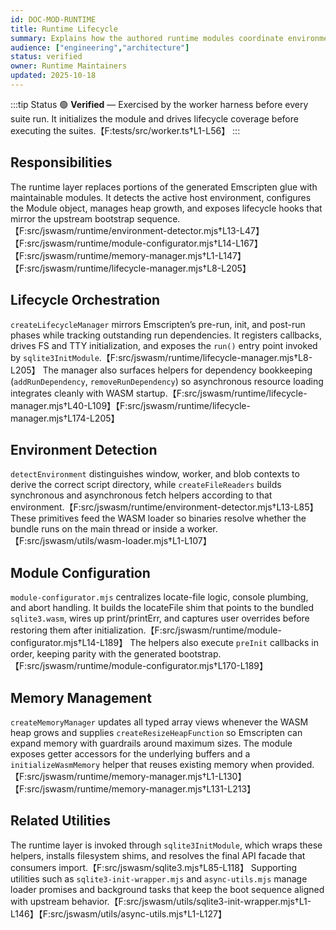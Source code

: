 ```yaml
---
id: DOC-MOD-RUNTIME
title: Runtime Lifecycle
summary: Explains how the authored runtime modules coordinate environment detection, configuration, and WebAssembly startup.
audience: ["engineering","architecture"]
status: verified
owner: Runtime Maintainers
updated: 2025-10-18
---
```


:::tip Status
🟢 **Verified** — Exercised by the worker harness before every suite run.
It initializes the module and drives lifecycle coverage before executing the suites.【F:tests/src/worker.ts†L1-L56】
:::

## Responsibilities

The runtime layer replaces portions of the generated Emscripten glue with maintainable modules. It detects the active host environment, configures the Module object, manages heap growth, and exposes lifecycle hooks that mirror the upstream bootstrap sequence.【F:src/jswasm/runtime/environment-detector.mjs†L13-L47】【F:src/jswasm/runtime/module-configurator.mjs†L14-L167】【F:src/jswasm/runtime/memory-manager.mjs†L1-L147】【F:src/jswasm/runtime/lifecycle-manager.mjs†L8-L205】

## Lifecycle Orchestration

`createLifecycleManager` mirrors Emscripten’s pre-run, init, and post-run phases while tracking outstanding run dependencies. It registers callbacks, drives FS and TTY initialization, and exposes the `run()` entry point invoked by `sqlite3InitModule`.【F:src/jswasm/runtime/lifecycle-manager.mjs†L8-L205】 The manager also surfaces helpers for dependency bookkeeping (`addRunDependency`, `removeRunDependency`) so asynchronous resource loading integrates cleanly with WASM startup.【F:src/jswasm/runtime/lifecycle-manager.mjs†L40-L109】【F:src/jswasm/runtime/lifecycle-manager.mjs†L174-L205】

## Environment Detection

`detectEnvironment` distinguishes window, worker, and blob contexts to derive the correct script directory, while `createFileReaders` builds synchronous and asynchronous fetch helpers according to that environment.【F:src/jswasm/runtime/environment-detector.mjs†L13-L85】 These primitives feed the WASM loader so binaries resolve whether the bundle runs on the main thread or inside a worker.【F:src/jswasm/utils/wasm-loader.mjs†L1-L107】

## Module Configuration

`module-configurator.mjs` centralizes locate-file logic, console plumbing, and abort handling. It builds the locateFile shim that points to the bundled `sqlite3.wasm`, wires up print/printErr, and captures user overrides before restoring them after initialization.【F:src/jswasm/runtime/module-configurator.mjs†L14-L189】 The helpers also execute `preInit` callbacks in order, keeping parity with the generated bootstrap.【F:src/jswasm/runtime/module-configurator.mjs†L170-L189】

## Memory Management

`createMemoryManager` updates all typed array views whenever the WASM heap grows and supplies `createResizeHeapFunction` so Emscripten can expand memory with guardrails around maximum sizes. The module exposes getter accessors for the underlying buffers and a `initializeWasmMemory` helper that reuses existing memory when provided.【F:src/jswasm/runtime/memory-manager.mjs†L1-L130】【F:src/jswasm/runtime/memory-manager.mjs†L131-L213】

## Related Utilities

The runtime layer is invoked through `sqlite3InitModule`, which wraps these helpers, installs filesystem shims, and resolves the final API facade that consumers import.【F:src/jswasm/sqlite3.mjs†L85-L118】 Supporting utilities such as `sqlite3-init-wrapper.mjs` and `async-utils.mjs` manage loader promises and background tasks that keep the boot sequence aligned with upstream behavior.【F:src/jswasm/utils/sqlite3-init-wrapper.mjs†L1-L146】【F:src/jswasm/utils/async-utils.mjs†L1-L127】
